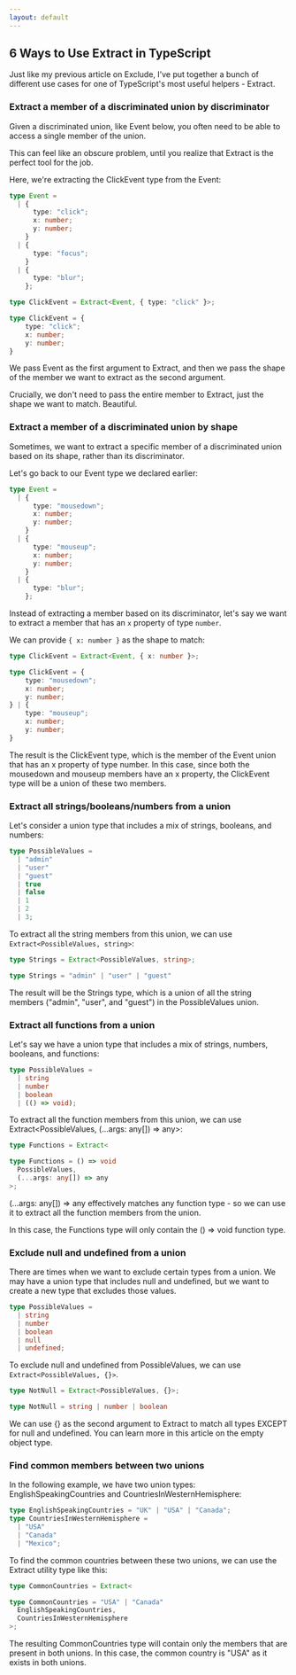 ```yaml
---
layout: default
---
```


## 6 Ways to Use Extract in TypeScript

Just like my previous article on Exclude, I’ve put together a bunch of different use cases for one of TypeScript's most useful helpers - Extract.

### Extract a member of a discriminated union by discriminator

Given a discriminated union, like Event below, you often need to be able to access a single member of the union.

This can feel like an obscure problem, until you realize that Extract is the perfect tool for the job.

Here, we're extracting the ClickEvent type from the Event:

```ts
type Event =
  | {
      type: "click";
      x: number;
      y: number;
    }
  | {
      type: "focus";
    }
  | {
      type: "blur";
    };

type ClickEvent = Extract<Event, { type: "click" }>;

type ClickEvent = {
    type: "click";
    x: number;
    y: number;
}
```
We pass Event as the first argument to Extract, and then we pass the shape of the member we want to extract as the second argument.

Crucially, we don't need to pass the entire member to Extract, just the shape we want to match. Beautiful.

### Extract a member of a discriminated union by shape

Sometimes, we want to extract a specific member of a discriminated union based on its shape, rather than its discriminator.

Let's go back to our Event type we declared earlier:

```ts
type Event =
  | {
      type: "mousedown";
      x: number;
      y: number;
    }
  | {
      type: "mouseup";
      x: number;
      y: number;
    }
  | {
      type: "blur";
    };
```

Instead of extracting a member based on its discriminator, let's say we want to extract a member that has an `x` property of type `number`.

We can provide `{ x: number }` as the shape to match:

```ts
type ClickEvent = Extract<Event, { x: number }>;

type ClickEvent = {
    type: "mousedown";
    x: number;
    y: number;
} | {
    type: "mouseup";
    x: number;
    y: number;
}
```

The result is the ClickEvent type, which is the member of the Event union that has an x property of type number. In this case, since both the mousedown and mouseup members have an x property, the ClickEvent type will be a union of these two members.

### Extract all strings/booleans/numbers from a union

Let's consider a union type that includes a mix of strings, booleans, and numbers:

```ts
type PossibleValues =
  | "admin"
  | "user"
  | "guest"
  | true
  | false
  | 1
  | 2
  | 3;
```

To extract all the string members from this union, we can use
`Extract<PossibleValues, string>`:

```ts
type Strings = Extract<PossibleValues, string>;

type Strings = "admin" | "user" | "guest"
```

The result will be the Strings type, which is a union of all the string members ("admin", "user", and "guest") in the PossibleValues union.

### Extract all functions from a union

Let's say we have a union type that includes a mix of strings, numbers, booleans, and functions:

```ts
type PossibleValues =
  | string
  | number
  | boolean
  | (() => void);
```

To extract all the function members from this union, we can use Extract<PossibleValues, (...args: any[]) => any>:

```ts
type Functions = Extract<

type Functions = () => void
  PossibleValues,
  (...args: any[]) => any
>;
```

(...args: any[]) => any effectively matches any function type - so we can use it to extract all the function members from the union.

In this case, the Functions type will only contain the () => void function type.

### Exclude null and undefined from a union

There are times when we want to exclude certain types from a union. We may have a union type that includes null and undefined, but we want to create a new type that excludes those values.

```ts
type PossibleValues =
  | string
  | number
  | boolean
  | null
  | undefined;
```

To exclude null and undefined from PossibleValues, we can use `Extract<PossibleValues, {}>`.

```ts
type NotNull = Extract<PossibleValues, {}>;

type NotNull = string | number | boolean
```

We can use {} as the second argument to Extract to match all types EXCEPT for null and undefined. You can learn more in this article on the empty object type.

### Find common members between two unions

In the following example, we have two union types: EnglishSpeakingCountries and CountriesInWesternHemisphere:

```ts
type EnglishSpeakingCountries = "UK" | "USA" | "Canada";
type CountriesInWesternHemisphere =
  | "USA"
  | "Canada"
  | "Mexico";
```

To find the common countries between these two unions, we can use the Extract utility type like this:


```ts
type CommonCountries = Extract<

type CommonCountries = "USA" | "Canada"
  EnglishSpeakingCountries,
  CountriesInWesternHemisphere
>;
```

The resulting CommonCountries type will contain only the members that are present in both unions. In this case, the common country is "USA" as it exists in both unions.

